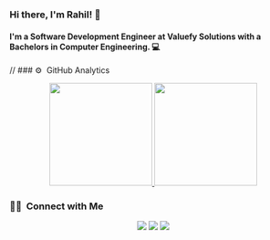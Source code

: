 ### Hi there, I'm Rahil! 👋
#### I'm a Software Development Engineer at Valuefy Solutions with a Bachelors in Computer Engineering. 💻 

// ### ⚙️ &nbsp;GitHub Analytics

<p align="center">
<a href="https://github.com/rahil1304">
  <img height="180em" src="https://github-readme-stats-eight-theta.vercel.app/api?username=rahil1304&show_icons=true&theme=algolia&include_all_commits=true&count_private=true"/>
  <img height="180em" src="https://github-readme-stats-eight-theta.vercel.app/api/top-langs/?username=rahil1304&layout=compact&langs_count=8&theme=algolia"/>
</a>
</p>

### 🤝🏻 &nbsp;Connect with Me

<p align="center">
<a href="https://rahilsarvaiya.tech"><img src="https://img.shields.io/badge/-rahilsarvaiya.tech-3423A6?style=flat&logo=Google-Chrome&logoColor=white"/></a>
<a href="https://linkedin.com/in/rahil-sarvaiya"><img src="https://img.shields.io/badge/-Rahil%20Sarvaiya-0077B5?style=flat&logo=Linkedin&logoColor=white"/></a>
<a href="mailto:rahil1304@gmail.com"><img src="https://img.shields.io/badge/-rahil1304@gmail.com-D14836?style=flat&logo=Gmail&logoColor=white"/></a>
 

</p>
<!--
**rahil1304/rahil1304** is a ✨ _special_ ✨ repository because its `README.md` (this file) appears on your GitHub profile.

Here are some ideas to get you started:

- 🔭 I’m currently working on ...
- 🌱 I’m currently learning ...
- 👯 I’m looking to collaborate on ...
- 🤔 I’m looking for help with ...
- 💬 Ask me about ...
- 📫 How to reach me: ...
- 😄 Pronouns: ...
- ⚡ Fun fact: ...
-->

